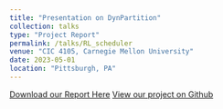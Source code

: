 ```yaml
---
title: "Presentation on DynPartition"
collection: talks
type: "Project Report"
permalink: /talks/RL_scheduler
venue: "CIC 4105, Carnegie Mellon University"
date: 2023-05-01
location: "Pittsburgh, PA"
---
```



[Download our Report Here](http://YudongL2000.github.io/files/RL_scheduler.pdf)
[View our project on Github](https://github.com/YudongL2000/DynPartition)
